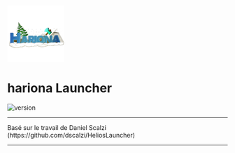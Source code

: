 <p><img  src="./app/assets/images/logo.png" height="130px" alt="hariona"></p>

<h1>hariona Launcher</h1>

<p>
    <img src="https://img.shields.io/badge/version-1.2.0-dark_green.svg?style=for-the-badge" alt="version">
</p>

---

<p>
    Basé sur le travail de Daniel Scalzi (https://github.com/dscalzi/HeliosLauncher)
</p>

---
